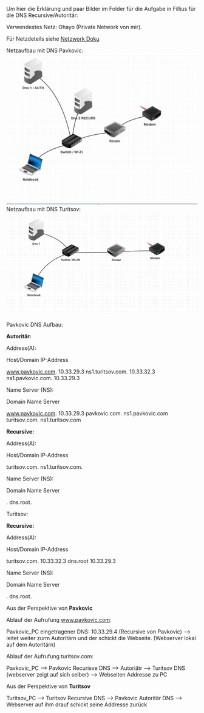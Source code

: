 Um hier die Erklärung und paar Bilder im Folder für die Aufgabe in Fillius für die DNS Recursive/Autoritär:

Verwendestes Netz: Ohayo (Private Network von mir).

Für Netzdeteils siehe [Netzwork Doku](Pavkovic_Filius_Router_Aufgabe.md)

Netzaufbau mit DNS Pavkovic: ![Pavkovic_DNS_Netz](Pavkovic_DNS_Netz.png)
Netzaufbau mit DNS Turitsov: ![Turitsov_DNS_Netz](Turitsov_DNS_Netz.jpg)



Pavkovic DNS Aufbau:

**Autoritär:**

Address(A):

Host/Domain         IP-Address        

www.pavkovic.com.	10.33.29.3
ns1.turitsov.com.	10.33.32.3
ns1.pavkovic.com.	10.33.29.3

Name Server (NS):

Domain              Name Server

www.pavkovic.com.	10.33.29.3
pavkovic.com.	    ns1.pavkovic.com
turitsov.com.	    ns1.turitsov.com

**Recursive:**

Address(A):

Host/Domain     IP-Address

turitsov.com.	ns1.turitsov.com.

Name Server (NS):

Domain          Name Server

.	            dns.root. 


Turitsov:

**Recursive:**

Address(A):

Host/Domain     IP-Address

turitsov.com.	10.33.32.3
dns.root        10.33.29.3

Name Server (NS):

Domain          Name Server

.	            dns.root. 


Aus der Perspektive von **Pavkovic**

Ablauf der Aufrufung www.pavkovic.com:

Pavkovic_PC eingetragener DNS: 10.33.29.4 (Recursive von Pavkovic) --> leitet weiter zurm Autoritärn und der schickt die Webseite. (Webserver lokal auf dem Autoritärn)

Ablauf der Aufrufung turitsov.com:

Pavkovic_PC --> Pavkovic Recurisve DNS --> Autoriätr --> Turitsov DNS (webserver zeigt auf sich selber) --> Webseiten Addresse zu PC


Aus der Perspektive von **Turitsov**

Turitsov_PC --> Turitsov Recursive DNS --> Pavkovic Autoritär DNS --> Webserver auf ihm drauf schickt seine Addresse zurück